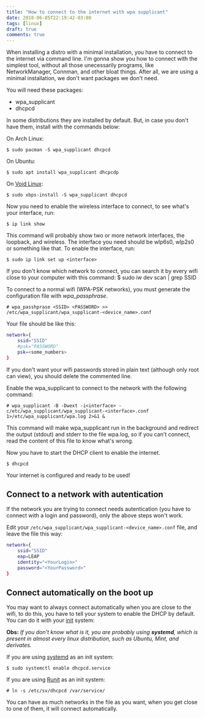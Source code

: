 ```yaml
---
title: "How to connect to the internet with wpa supplicant"
date: 2018-06-05T22:19:42-03:00
tags: [linux]
draft: true
comments: true
---
```


When installing a distro with a minimal installation, you have to connect to the internet via command line. I'm gonna show you how to connect with the simplest tool, without all those unecessarily programs, like NetworkManager, Connman, and other bloat things. After all, we are using a minimal installation, we don't want packages we don't need.

You will need these packages:

- wpa_supplicant
- dhcpcd

In some distributions they are installed by default. But, in case you don't have them, install with the commands below:

On Arch Linux:

    $ sudo pacman -S wpa_supplicant dhcpcd

On Ubuntu:

    $ sudo apt install wpa_supplicant dhcpcdp

On [Void Linux](https://voidlinux.org/):

    $ sudo xbps-install -S wpa_supplicant dhcpcd

Now you need to enable the wireless interface to connect, to see what's your interface,
run:

    $ ip link show

This command will probably show two or more network interfaces, the loopback, and wireless. The interface you need should be wlp6s0, wlp2s0 or something like that. To enable the interface, run:

    $ sudo ip link set up <interface>

If you don't know which network to connect, you can search it by every wifi close to your computer with this command:
    $ sudo iw dev <interface> scan | grep SSID

To connect to a normal wifi (WPA-PSK networks), you must generate the configuration file
with _wpa\_passphrase_.

    # wpa_passhprase <SSID> <PASSWORD> >> /etc/wpa_supplicant/wpa_supplicant-<device_name>.conf

Your file should be like this:

```bash
network={
    ssid="SSID"
    #psk="PASSWORD"
    psk=<some_numbers>
}
```
If you don't want your wifi passwords stored in plain text (although only root can view), you should delete the commented line.

Enable the wpa_supplicant to connect to the network with the following command:

    # wpa_supplicant -B -Dwext -i<interface> -c/etc/wpa_supplicant/wpa_supplicant-<interface>.conf 1>/etc/wpa_supplicant/wpa.log 2>&1 &

This command will make wpa_supplicant run in the background and redirect the output (stdout) and stderr to the file wpa.log, so if you can't connect, read the content of this file to know what's wrong.

Now you have to start the DHCP client to enable the internet.

    $ dhcpcd

Your internet is configured and ready to be used!

## Connect to a network with autentication
If the network you are trying to connect needs autentication (you have to connect with a login and password), only the above steps won't work.

Edit your `/etc/wpa_supplicant/wpa_supplicant-<device_name>.conf` file, and leave the file this way:

```bash
network={
    ssid="SSID"
    eap=LEAP
    identity="<YourLogin>"
    password="<YourPassword>"
}
```

## Connect automatically on the boot up

You may want to always connect automatically when you are close to the wifi, to do this, you
have to tell your system to enable the DHCP by default. You can do it with your [init](https://en.wikipedia.org/wiki/Init) system:

**Obs:** _If you don't know what is it, you are probably using **systemd**, which is present in almost every linux distribution, such as Ubuntu, Mint, and derivates._

If you are using [systemd](https://en.wikipedia.org/wiki/Systemd) as an init system:

    $ sudo systemctl enable dhcpcd.service

If you are using [Runit](https://wiki.voidlinux.eu/Runit) as an init system:

    # ln -s /etc/sv/dhcpcd /var/service/

You can have as much networks in the file as you want, when you get close to one of them, it will connect automatically.
